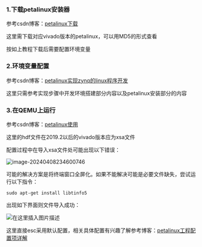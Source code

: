 ### 1.下载petalinux安装器

参考csdn博客：[petalinux下载](https://blog.csdn.net/sinat_15028281/article/details/120758985)

这里需下载对应vivado版本的petalinux，可以用MD5的形式查看

按如上教程下载后需要配置环境变量

### 2.环境变量配置

参考csdn博客：[petalinux实现zynq的linux程序开发](https://blog.csdn.net/weixin_43760266/article/details/123520322)

这里只需参考实现步骤中开发环境搭建部分内容以及petalinux安装部分的内容

### 3.在QEMU上运行

参考csdn博客：[petalinux使用](https://blog.csdn.net/xiang_shao344/article/details/83144126)

这里的hdf文件在2019.2以后的vivado版本应为xsa文件

配置过程中在导入xsa文件处可能出现以下错误：

![image-20240408234600746](C:\Users\gong\AppData\Roaming\Typora\typora-user-images\image-20240408234600746.png)

可能的解决方案是将终端窗口全屏化。如果不能解决可能是必要文件缺失，尝试运行以下指令：

```shell
sudo apt-get install libtinfo5
```

出现如下界面则文件导入成功：

![在这里插入图片描述](https://img-blog.csdnimg.cn/20210314170610456.png?x-oss-process=image/watermark,type_ZmFuZ3poZW5naGVpdGk,shadow_10,text_aHR0cHM6Ly9ibG9nLmNzZG4ubmV0L3dlaXhpbl80NDg4MjU0Ng==,size_16,color_FFFFFF,t_70)

这里直接esc采用默认配置，相关具体配置有兴趣了解参考博客：[petalinux工程配置项详解](https://blog.csdn.net/weixin_44882546/article/details/114738341)
